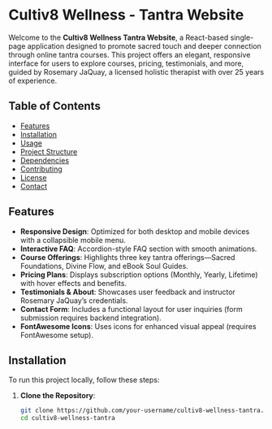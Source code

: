 # Cultiv8 Wellness - Tantra Website

Welcome to the **Cultiv8 Wellness Tantra Website**, a React-based single-page application designed to promote sacred touch and deeper connection through online tantra courses. This project offers an elegant, responsive interface for users to explore courses, pricing, testimonials, and more, guided by Rosemary JaQuay, a licensed holistic therapist with over 25 years of experience.

## Table of Contents

- [Features](#features)
- [Installation](#installation)
- [Usage](#usage)
- [Project Structure](#project-structure)
- [Dependencies](#dependencies)
- [Contributing](#contributing)
- [License](#license)
- [Contact](#contact)

## Features

- **Responsive Design**: Optimized for both desktop and mobile devices with a collapsible mobile menu.
- **Interactive FAQ**: Accordion-style FAQ section with smooth animations.
- **Course Offerings**: Highlights three key tantra offerings—Sacred Foundations, Divine Flow, and eBook Soul Guides.
- **Pricing Plans**: Displays subscription options (Monthly, Yearly, Lifetime) with hover effects and benefits.
- **Testimonials & About**: Showcases user feedback and instructor Rosemary JaQuay’s credentials.
- **Contact Form**: Includes a functional layout for user inquiries (form submission requires backend integration).
- **FontAwesome Icons**: Uses icons for enhanced visual appeal (requires FontAwesome setup).

## Installation

To run this project locally, follow these steps:

1. **Clone the Repository**:
   ```bash
   git clone https://github.com/your-username/cultiv8-wellness-tantra.git
   cd cultiv8-wellness-tantra

